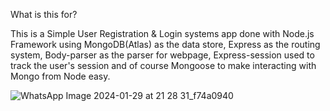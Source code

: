 What is this for?

This is a Simple User Registration & Login systems app done with Node.js Framework using MongoDB(Atlas) as the data store, Express as the routing system, Body-parser as the parser for webpage, Express-session used to track the user's session and of course Mongoose to make interacting with Mongo from Node easy.



![WhatsApp Image 2024-01-29 at 21 28 31_f74a0940](https://github.com/styloraushan/registration-form/assets/142259385/2f5991a3-13fc-4016-91d9-89e78acc4e1f)

